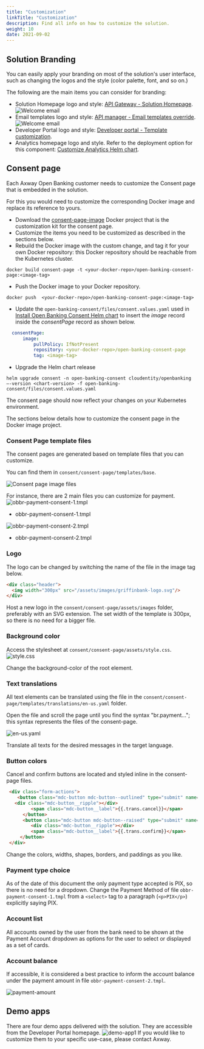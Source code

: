 ```yaml
---
title: "Customization"
linkTitle: "Customization"
description: Find all info on how to customize the solution.
weight: 10
date: 2021-09-02
---
```



## Solution Branding

You can easily apply your branding on most of the solution's user interface, such as changing the logos and the style (color palette, font, and so on.)

The following are the main items you can consider for branding:

* Solution Homepage logo and style: [API Gateway - Solution Homepage](/docs/configuration/api-gateway#solution-homepage).
    ![Welcome email](/Images/homepage.png)
* Email templates logo and style: [API manager - Email templates override](/docs/configuration/api-manager#email-templates-override).
    ![Welcome email](/Images/welcome-email.png)
* Developer Portal logo and style: [Developer portal - Template customization](/docs/configuration/portal/#template-customization).
* Analytics homepage logo and style. Refer to the deployment option for this component: [Customize Analytics Helm chart](/docs/deployment/installation/analytics/#customize-analytics-helm-chart).

## Consent page

Each Axway Open Banking customer needs to customize the Consent page that is embedded in the solution.

For this you would need to customize the corresponding Docker image and replace its reference to yours.

* Download the [consent-page-image](https://axway-open-banking-docs.netlify.app/sample-files/consent-page-image.zip) Docker project that is the customization kit for the consent page.
* Customize the items you need to be customized as described in the sections below.
* Rebuild the Docker image with the custom change, and tag it for your own Docker repository: this Docker repository should be reachable from the Kubernetes cluster.

```console
docker build consent-page -t <your-docker-repo>/open-banking-consent-page:<image-tag>
```

* Push the Docker image to your Docker repository.

```console
docker push  <your-docker-repo>/open-banking-consent-page:<image-tag>
```

* Update the `open-banking-consent/files/consent.values.yaml` used in [Install Open Banking Consent Helm chart](/docs/deployment/installation/cloudentity#install-open-banking-consent-helm-chart) to insert the _image_ record inside the _consentPage_ record as shown below.

```yaml
  consentPage: 
      image: 
          pullPolicy: IfNotPresent  
          repository: <your-docker-repo>/open-banking-consent-page
          tag: <image-tag>
```

* Upgrade the Helm chart release

```console
helm upgrade consent -n open-banking-consent cloudentity/openbanking –-version <chart-version> -f open-banking-consent/files/consent.values.yaml
```

The consent page should now reflect your changes on your Kubernetes environment.

The sections below details how to customize the consent page in the Docker image project.

### Consent Page template files

The consent pages are generated based on template files that you can customize.

You can find them in `consent/consent-page/templates/base`.

![Consent page image files](/Images/consent-page-files.png)

For instance, there are 2 main files you can customize for payment.
![obbr-payment-consent-1.tmpl](/Images/consent-page-obbr-payment1.png)

* obbr-payment-consent-1.tmpl

![obbr-payment-consent-2.tmpl](/Images/consent-page-obbr-payment2.png)

* obbr-payment-consent-2.tmpl

### Logo

The logo can be changed by switching the name of the file in the image tag below.

```html
<div class="header">
  <img width="300px" src="/assets/images/griffinbank-logo.svg"/>
</div>
```

Host a new logo in the `consent/consent-page/assets/images` folder, preferably with an SVG extension. The set width of the template is 300px, so there is no need for a bigger file.

### Background color

Access the stylesheet at `consent/consent-page/assets/style.css`.
![style.css](/Images/consent-page-css.png)

Change the background-color of the root element.

### Text translations

All text elements can be translated using the file in the `consent/consent-page/templates/translations/en-us.yaml` folder.

Open the file and scroll the page until you find the syntax "br.payment..."; this syntax represents the files of the consent-page.

![en-us.yaml](/Images/consent-page-language.png)

Translate all texts for the desired messages in the target language.

### Button colors

Cancel and confirm buttons are located and styled inline in the consent-page files.

```html
 <div class="form-actions">
 	<button class="mdc-button mdc-button--outlined" type="submit" name="action" value="deny" style="height: 48px; padding: 12px 24px; color: #002D4C; border-color: #002D4C">
   <div class="mdc-button__ripple"></div>
         <span class="mdc-button__label">{{.trans.cancel}}</span>
      </button>
      <button class="mdc-button mdc-button--raised" type="submit" name="action" value="continue" style="height: 48px; padding: 12px 24px; margin-left: 8px; background: #DC1B37">
         <div class="mdc-button__ripple"></div>
         <span class="mdc-button__label">{{.trans.confirm}}</span>
     </button>
 </div>
```

Change the colors, widths, shapes, borders, and paddings as you like.

### Payment type choice

As of the date of this document the only payment type accepted is PIX, so there is no need for a dropdown.
Change the Payment Method of file `obbr-payment-consent-1.tmpl` from a `<select>` tag to a paragraph (`<p>PIX</p>`) explicitly saying PIX.

### Account list

All accounts owned by the user from the bank need to be shown at the Payment Account dropdown as options for the user to select or displayed as a set of cards.

### Account balance

If accessible, it is considered a best practice to inform the account balance under the payment amount in file `obbr-payment-consent-2.tmpl`.

![payment-amount](/Images/consent-page-payment-amount.png)

## Demo apps

There are four demo apps delivered with the solution. They are accessible from the Developer Portal homepage.
![demo-app1](/Images/demo-app1.png)
If you would like to customize them to your specific use-case, please contact Axway.
